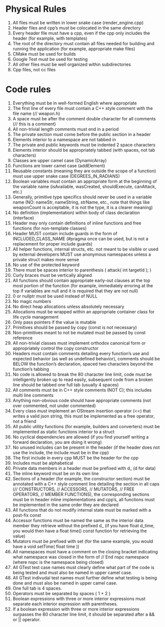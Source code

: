 # Physical Rules 
1. All files must be written in lower snake case (render_engine.cpp)
2. Header files and cpp’s must be colocated in the same directory
3. Every header file must have a cpp, even if the cpp only includes the header (for example, with templates)
4. The root of the directory must contain all files needed for building and running the application (for example, appropriate make files)
5. CMake must be used for builds
6. Google Test must be used for testing
7. All other files must be well organized within subdirectories
8. Cpp files, not cc files

# Code rules
1. Everything must be in well-formed English where appropriate
2. The first line of every file must contain a C++ style comment with the file name (// weapon.h)
3. A space must be after the comment double character for all comments (// this is a comment)
4. All non-trivial length comments must end in a period
5. The private section must come before the public section in a header
6. Elements interior to a namespace are not tabbed in
7. The private and public keywords must be indented 2 space characters
8. Elements interior should be appropriately tabbed (with spaces, not tab characters)
9. Classes are upper camel case (DynamicArray)
10. Functions are lower camel case (addElement)
11. Reusable constants (meaning they are outside the scope of a function) must use upper snake case (DEGREES_IN_RADIANS)
12. Boolean variables must contain an appropriate form at the beginning of the variable name (isAvailable, wasCreated, shouldExecute, canAttack, etc.)
13. Generally, primitive type specifics should never be used in a variable name (NO: nameStr, nameString, strName, etc., note that things like weaponCount is acceptable, it is not the type, it is a clearer meaning)
14. No definition (implementation) within body of class declaration (interface)
15. Header may only contain definitions of inline functions and free functions (for non-template classes)
16. Header MUST contain include guards in the form of INCLUDED_CLASS_NAME (#pragma once can be used, but is not a replacement for proper include guards)
17. All helper functions, internal structs, etc. not meant to be visible or used by external developers MUST use anonymous namespaces unless a private struct makes more sense
18. No use of the protected keyword
19. There must be spaces interior to parenthesis ( attack( int targetId ); )
20. Curly braces must be vertically aligned
21. All functions should contain appropriate early-out clauses at the top most portion of the function (for example, immediately erroring at the top if variables are null and it is required that they are not null)
22. 0 or nullptr must be used instead of NULL
23. No magic numbers
24. No direct heap allocations unless absolutely necessary
25. Allocations must be wrapped within an appropriate container class for life cycle management
26. Only pass pointers if the value is mutable
27. Primitives should be passed by copy (const is not necessary)
28. Non-primitives meant to not be mutated must be passed by const reference
29. All non-trivial classes must implement orthodox canonical form or appropriately control the copy constructor
30. Headers must contain comments detailing every function’s use and expected behavior (as well as undefined behavior), comments should be BELOW the function’s declaration, spaced two characters beyond the function’s tabbing
31. No code is allowed to break the 80 character line limit, code must be intelligently broken up to read easily, subsequent code from a broken line should be tabbed one full tab (usually 4 spaces)
32. All comments must be in C++ style comments (NOT C); this includes multi line comments
33. Anything non-obvious code should have appropriate comments (not over commented, not under commented)
34. Every class must implement an OStream insertion operator (<<) that writes a valid json string, this must be implemented as a free operator, not a friend
35. All public utility functions (for example, builders and converters) must be implemented as static functions interior to a struct
36. No cyclical dependencies are allowed (if you find yourself writing a forward declaration, you are doing it wrong)
37. No unused includes can be present in the header (if the header does not use the include, the include must be in the cpp)
38. The first include in every cpp MUST be the header for the cpp
39. Includes must be alphabetical
40. Private data members in a header must be prefixed with d_ (d for data)
41. The inline keyword must be on its own line
42. Sections of a header (for example, the constructor section) must be annotated with a C++ style comment line detailing the section in all caps (// CONSTRUCTORS, // ACCESSORS, // MUTATORS, // FREE OPERATORS, // MEMBER FUNCTIONS), the corresponding sections must be in header inline implementations and cpp’s, all functions must be implemented in the same order they are declared
43. All functions that do not modify internal state must be marked with a post-fix const
44. Accessor functions must be named the same as the interior data member they retrieve without the prefixed d_ (if you have float d_time, you would then have a float time() const function for retrieving the value)
45. Mutators must be prefixed with set (for the same example, you would have a void setTime( float time ))
46. All namespaces must have a comment on the closing bracket indicating what namespace was closed in the form of // End nspc namespace (where nspc is the namespace being closed)
47. All GTest test case names must clearly define what part of the code is being tested and must also be named in upper camel case.
48. All GTest indivudal test names must further define what testing is being done and must also be named in upper camel case.
49. One full tab is 4 spaces.
50. Operators must be separated by spaces ( 1 + 2 )
51. Boolean expressions with three or more interior expressions must separate each interior expression with parentheses. 
52. If a boolean expression with three or more interior expressions surpasses the 80 character line limit, it should be separated after a && or || operator.
